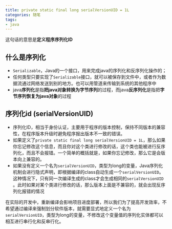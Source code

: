 ```yaml
---
title: private static final long serialVersionUID = 1L
categories: 随笔
tags: 
- java
---
```


这句话的意思是**定义程序序列化ID**

## 什么是序列化

- `Serializable`，Java的一个接口，用来完成java的序列化和反序列化操作的；
- 任何类型只要实现了`Serializable`接口，就可以被保存到文件中，或者作为数据流通过网络发送到别的地方。也可以用管道来传输到系统的其他程序中
- java**序列化**是指**把java对象转换为字节序列**的过程，而java**反序列化**是指把**字节序列恢复为java对象**的过程

## 序列化id (serialVersionUID)

- 序列化ID，相当于身份认证，主要用于程序的版本控制，保持不同版本的兼容性，在程序版本升级时避免程序报出版本不一致的错误。
- 如果定义了`private static final long serialVersionUID = 1L`，那么如果你忘记修改这个信息，而且你对这个类进行修改的话，这个类也能被进行反序列化，而且不会报错。一个简单的概括就是，如果你忘记修改，那么它是会版本向上兼容的。
- 如果没有定义一个名为`serialVersionUID`，类型为long的变量，Java序列化机制会进行隐式声明，即根据编译的class自动生成一个`serialVersionUID`。这种情况下，只有同一次编译生成的class才会生成相同的`serialVersionUID` 。此时如果对某个类进行修改的话，那么版本上面是不兼容的，就会出现反序列化报错的情况

在实际的开发中，重新编译会影响项目进度部署，所以我们为了提高开发效率，不希望通过编译来强制划分软件版本，就需要显式地定义一个名为`serialVersionUID`，类型为long的变量，不修改这个变量值的序列化实体都可以相互进行串行化和反串行化。